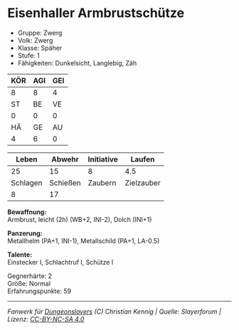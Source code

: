 # Eisenhaller Armbrustschütze  
- Gruppe: Zwerg  
- Volk: Zwerg  
- Klasse: Späher  
- Stufe: 1  
- Fähigkeiten: Dunkelsicht, Langlebig, Zäh  


| KÖR | AGI | GEI |  
| --- | --- | --- |  
| 8   | 8   | 4   |
| ST  | BE  | VE  |  
| 0   | 0   | 0   |
| HÄ  | GE  | AU  |  
| 4   | 6   | 0   |


| Leben    | Abwehr   | Initiative | Laufen     |
| -------- | -------- | ---------- | ---------- |
| 25       | 15       | 8          | 4.5        |
| Schlagen | Schießen | Zaubern    | Zielzauber |
| 8        | 17       |            |            |

**Bewaffnung:**  
Armbrust, leicht (2h) (WB+2, INI-2), Dolch (INI+1)

**Panzerung:**  
Metallhelm (PA+1, INI-1), Metallschild (PA+1, LA-0.5)

**Talente:**  
Einstecker I, Schlachtruf I, Schütze I

Gegnerhärte: 2  
Größe: Normal  
Erfahrungspunkte: 59  



___
*Fanwerk für [Dungeonslayers](https://www.dungeonslayers.net/) (C) Christian Kennig | Quelle: Slayerforum | Lizenz: [CC-BY-NC-SA 4.0](https://creativecommons.org/licenses/by-nc-sa/4.0/deed.de)*